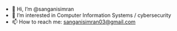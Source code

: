 - 👋 Hi, I’m @sanganisimran
- 👀 I’m interested in Computer Information Systems / cybersecurity
- 📫 How to reach me: sanganisimran03@gmail.com

<!---
sanganisimran/sanganisimran is a ✨ special ✨ repository because its `README.md` (this file) appears on your GitHub profile.
You can click the Preview link to take a look at your changes.
--->
